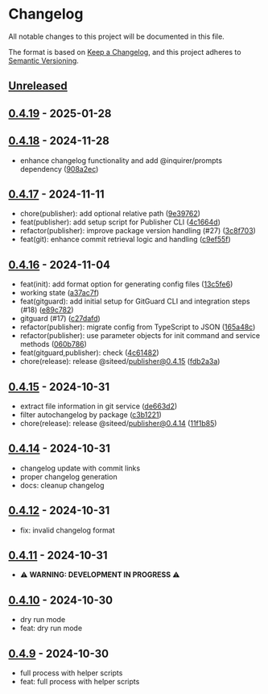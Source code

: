 # Changelog

All notable changes to this project will be documented in this file.

The format is based on [Keep a Changelog](https://keepachangelog.com/en/1.1.0/),
and this project adheres to [Semantic Versioning](https://semver.org/spec/v2.0.0.html).

## [Unreleased]


## [0.4.19] - 2025-01-28

## [0.4.18] - 2024-11-28
- enhance changelog functionality and add @inquirer/prompts dependency ([908a2ec](https://github.com/deeeed/universe/commit/908a2ec720e77445e7b2765d4e9ade73161a2055))
## [0.4.17] - 2024-11-11
- chore(publisher): add optional relative path ([9e39762](https://github.com/deeeed/universe/commit/9e397628ed5a65c76f767a2e4806f5b5d1a67d64))
- feat(publisher): add setup script for Publisher CLI ([4c1664d](https://github.com/deeeed/universe/commit/4c1664d1bb233a5d6a76134db6539a15d243a80a))
- refactor(publisher): improve package version handling (#27) ([3c8f703](https://github.com/deeeed/universe/commit/3c8f703ce62a16e320a0346ac934c112a119f560))
- feat(git): enhance commit retrieval logic and handling ([c9ef55f](https://github.com/deeeed/universe/commit/c9ef55f12ee34d69f4b816ab2bb42a7930225104))
## [0.4.16] - 2024-11-04
- feat(init): add format option for generating config files ([13c5fe6](https://github.com/deeeed/universe/commit/13c5fe67fd35becee6daf452c640bf7ccd075589))
- working state ([a37ac7f](https://github.com/deeeed/universe/commit/a37ac7fd4837299c9452a3851cb65c42693745de))
- feat(gitguard): add initial setup for GitGuard CLI and integration steps (#18) ([e89c782](https://github.com/deeeed/universe/commit/e89c7827d346db756390c6cad4bc99de582ff854))
- gitguard (#17) ([c27dafd](https://github.com/deeeed/universe/commit/c27dafdef75b3c51303cafcefc5e21eb73ac02d8))
- refactor(publisher): migrate config from TypeScript to JSON ([165a48c](https://github.com/deeeed/universe/commit/165a48c70c1338ccb3e7df4dfc60d028c32128ab))
- refactor(publisher): use parameter objects for init command and service methods ([060b786](https://github.com/deeeed/universe/commit/060b786c879cd928b407584ac3daf9ae827cb599))
- feat(gitguard,publisher): check ([4c61482](https://github.com/deeeed/universe/commit/4c61482a71723d84fe5ec00841a8d877331e732e))
- chore(release): release @siteed/publisher@0.4.15 ([fdb2a3a](https://github.com/deeeed/universe/commit/fdb2a3ae2b3de3ef33ff9101e748b4ff83e9a744))
## [0.4.15] - 2024-10-31
- extract file information in git service ([de663d2](https://github.com/deeeed/universe/commit/de663d2cf84e80dc2fe898cbc6dc8264fed88115))
- filter autochangelog by package ([c3b1221](https://github.com/deeeed/universe/commit/c3b12212c7dfd7c6fa630ec1541fc198120a1a43))
- chore(release): release @siteed/publisher@0.4.14 ([11f1b85](https://github.com/deeeed/universe/commit/11f1b85603d910d10e6ee963ccd9784624921cec))
## [0.4.14] - 2024-10-31
- changelog update with commit links
- proper changelog generation
- docs: cleanup changelog
## [0.4.12] - 2024-10-31
- fix: invalid changelog format
## [0.4.11] - 2024-10-31
- ⚠️ **WARNING: DEVELOPMENT IN PROGRESS** ⚠️
## [0.4.10] - 2024-10-30
- dry run mode
- feat: dry run mode
## [0.4.9] - 2024-10-30
- full process with helper scripts
- feat: full process with helper scripts

[unreleased]: https://github.com/deeeed/universe/compare/@siteed/publisher@0.4.19...HEAD
[0.4.19]: https://github.com/deeeed/universe/compare/@siteed/publisher@0.4.18...@siteed/publisher@0.4.19
[0.4.18]: https://github.com/deeeed/universe/compare/@siteed/publisher@0.4.17...@siteed/publisher@0.4.18
[0.4.17]: https://github.com/deeeed/universe/compare/@siteed/publisher@0.4.16...@siteed/publisher@0.4.17
[0.4.16]: https://github.com/deeeed/universe/compare/@siteed/publisher@0.4.15...@siteed/publisher@0.4.16
[0.4.15]: https://github.com/deeeed/universe/compare/@siteed/publisher@0.4.14...@siteed/publisher@0.4.15
[0.4.14]: https://github.com/deeeed/universe/compare/@siteed/publisher@0.4.13...@siteed/publisher@0.4.14
[0.4.13]: https://github.com/deeeed/universe/compare/@siteed/publisher@0.4.12...@siteed/publisher@0.4.13
[0.4.12]: https://github.com/deeeed/universe/compare/@siteed/publisher@0.4.11...@siteed/publisher@0.4.12
[0.4.11]: https://github.com/deeeed/universe/compare/@siteed/publisher@0.4.10...@siteed/publisher@0.4.11
[0.4.10]: https://github.com/deeeed/universe/compare/@siteed/publisher@0.4.9...@siteed/publisher@0.4.10
[0.4.9]: https://github.com/deeeed/universe/compare/@siteed/publisher@@siteed/publisher@0.4.8...@siteed/publisher@@siteed/publisher@0.4.9
